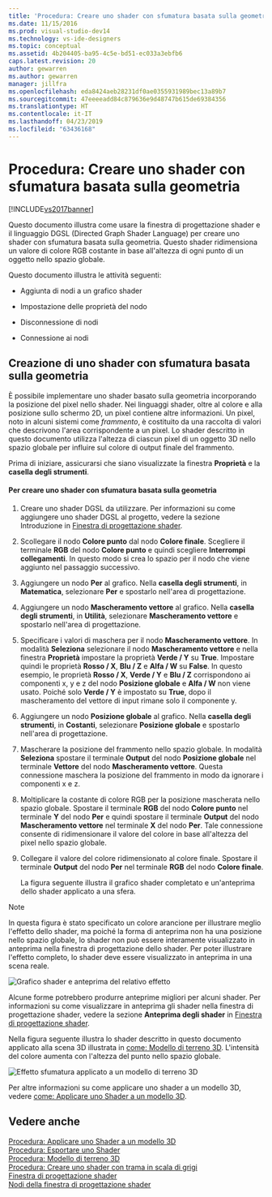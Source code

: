 ```yaml
---
title: 'Procedura: Creare uno shader con sfumatura basata sulla geometria | Microsoft Docs'
ms.date: 11/15/2016
ms.prod: visual-studio-dev14
ms.technology: vs-ide-designers
ms.topic: conceptual
ms.assetid: 4b204405-ba95-4c5e-bd51-ec033a3ebfb6
caps.latest.revision: 20
author: gewarren
ms.author: gewarren
manager: jillfra
ms.openlocfilehash: eda8424aeb28231df0ae0355931989bec13a89b7
ms.sourcegitcommit: 47eeeeadd84c879636e9d48747b615de69384356
ms.translationtype: HT
ms.contentlocale: it-IT
ms.lasthandoff: 04/23/2019
ms.locfileid: "63436168"
---
```

# <a name="how-to-create-a-geometry-based-gradient-shader"></a>Procedura: Creare uno shader con sfumatura basata sulla geometria
[!INCLUDE[vs2017banner](../includes/vs2017banner.md)]

Questo documento illustra come usare la finestra di progettazione shader e il linguaggio DGSL (Directed Graph Shader Language) per creare uno shader con sfumatura basata sulla geometria. Questo shader ridimensiona un valore di colore RGB costante in base all'altezza di ogni punto di un oggetto nello spazio globale.  
  
 Questo documento illustra le attività seguenti:  
  
- Aggiunta di nodi a un grafico shader  
  
- Impostazione delle proprietà del nodo  
  
- Disconnessione di nodi  
  
- Connessione ai nodi  
  
## <a name="creating-a-geometry-based-gradient-shader"></a>Creazione di uno shader con sfumatura basata sulla geometria  
 È possibile implementare uno shader basato sulla geometria incorporando la posizione del pixel nello shader. Nei linguaggi shader, oltre al colore e alla posizione sullo schermo 2D, un pixel contiene altre informazioni. Un pixel, noto in alcuni sistemi come *frammento*, è costituito da una raccolta di valori che descrivono l'area corrispondente a un pixel. Lo shader descritto in questo documento utilizza l'altezza di ciascun pixel di un oggetto 3D nello spazio globale per influire sul colore di output finale del frammento.  
  
 Prima di iniziare, assicurarsi che siano visualizzate la finestra **Proprietà** e la **casella degli strumenti**.  
  
#### <a name="to-create-a-geometry-based-gradient-shader"></a>Per creare uno shader con sfumatura basata sulla geometria  
  
1. Creare uno shader DGSL da utilizzare. Per informazioni su come aggiungere uno shader DGSL al progetto, vedere la sezione Introduzione in [Finestra di progettazione shader](../designers/shader-designer.md).  
  
2. Scollegare il nodo **Colore punto** dal nodo **Colore finale**. Scegliere il terminale **RGB** del nodo **Colore punto** e quindi scegliere **Interrompi collegamenti**. In questo modo si crea lo spazio per il nodo che viene aggiunto nel passaggio successivo.  
  
3. Aggiungere un nodo **Per** al grafico. Nella **casella degli strumenti**, in **Matematica**, selezionare **Per** e spostarlo nell'area di progettazione.  
  
4. Aggiungere un nodo **Mascheramento vettore** al grafico. Nella **casella degli strumenti**, in **Utilità**, selezionare **Mascheramento vettore** e spostarlo nell'area di progettazione.  
  
5. Specificare i valori di maschera per il nodo **Mascheramento vettore**. In modalità **Seleziona** selezionare il nodo **Mascheramento vettore** e nella finestra **Proprietà** impostare la proprietà **Verde / Y** su **True**. Impostare quindi le proprietà **Rosso / X**, **Blu / Z** e **Alfa / W** su **False**. In questo esempio, le proprietà **Rosso / X**, **Verde / Y** e **Blu / Z** corrispondono ai componenti x, y e z del nodo **Posizione globale** e **Alfa / W** non viene usato. Poiché solo **Verde / Y** è impostato su **True**, dopo il mascheramento del vettore di input rimane solo il componente y.  
  
6. Aggiungere un nodo **Posizione globale** al grafico. Nella **casella degli strumenti**, in **Costanti**, selezionare **Posizione globale** e spostarlo nell'area di progettazione.  
  
7. Mascherare la posizione del frammento nello spazio globale. In modalità **Seleziona** spostare il terminale **Output** del nodo **Posizione globale** nel terminale **Vettore** del nodo **Mascheramento vettore**. Questa connessione maschera la posizione del frammento in modo da ignorare i componenti x e z.  
  
8. Moltiplicare la costante di colore RGB per la posizione mascherata nello spazio globale. Spostare il terminale **RGB** del nodo **Colore punto** nel terminale **Y** del nodo **Per** e quindi spostare il terminale **Output** del nodo **Mascheramento vettore** nel terminale **X** del nodo **Per**. Tale connessione consente di ridimensionare il valore del colore in base all'altezza del pixel nello spazio globale.  
  
9. Collegare il valore del colore ridimensionato al colore finale. Spostare il terminale **Output** del nodo **Per** nel terminale **RGB** del nodo **Colore finale**.  
  
   La figura seguente illustra il grafico shader completato e un'anteprima dello shader applicato a una sfera.  
  
> [!NOTE]
> In questa figura è stato specificato un colore arancione per illustrare meglio l'effetto dello shader, ma poiché la forma di anteprima non ha una posizione nello spazio globale, lo shader non può essere interamente visualizzato in anteprima nella finestra di progettazione dello shader. Per poter illustrare l'effetto completo, lo shader deve essere visualizzato in anteprima in una scena reale.  
  
 ![Grafico shader e anteprima del relativo effetto](../designers/media/digit-gradient-effect-graph.png "Digit-Gradient-Effect-Graph")  
  
 Alcune forme potrebbero produrre anteprime migliori per alcuni shader. Per informazioni su come visualizzare in anteprima gli shader nella finestra di progettazione shader, vedere la sezione **Anteprima degli shader** in [Finestra di progettazione shader](../designers/shader-designer.md).  
  
 Nella figura seguente illustra lo shader descritto in questo documento applicato alla scena 3D illustrata in [come: Modello di terreno 3D](../designers/how-to-model-3-d-terrain.md). L'intensità del colore aumenta con l'altezza del punto nello spazio globale.  
  
 ![Effetto sfumatura applicato a un modello di terreno 3D](../designers/media/digit-gradient-effect-result.png "Digit-Gradient-Effect-Result")  
  
 Per altre informazioni su come applicare uno shader a un modello 3D, vedere [come: Applicare uno Shader a un modello 3D](../designers/how-to-apply-a-shader-to-a-3-d-model.md).  
  
## <a name="see-also"></a>Vedere anche  
 [Procedura: Applicare uno Shader a un modello 3D](../designers/how-to-apply-a-shader-to-a-3-d-model.md)   
 [Procedura: Esportare uno Shader](../designers/how-to-export-a-shader.md)   
 [Procedura: Modello di terreno 3D](../designers/how-to-model-3-d-terrain.md)   
 [Procedura: Creare uno shader con trama in scala di grigi](../designers/how-to-create-a-grayscale-texture-shader.md)   
 [Finestra di progettazione shader](../designers/shader-designer.md)   
 [Nodi della finestra di progettazione shader](../designers/shader-designer-nodes.md)
